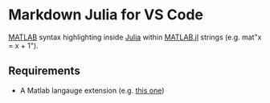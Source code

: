 # Markdown Julia for VS Code

[MATLAB](https://www.mathworks.com/products/matlab.html) syntax highlighting
inside [Julia](http://julialang.org) within
[MATLAB.jl](https://github.com/JuliaInterop/MATLAB.jl) strings (e.g. mat"x =
x + 1").

## Requirements

- A Matlab langauge extension (e.g. [this one](https://marketplace.visualstudio.com/itemdetails?itemName=Gimly81.matlab))
